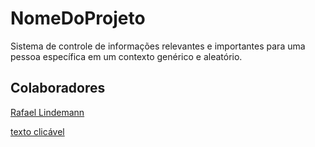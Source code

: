 # NomeDoProjeto
Sistema de controle de informações relevantes e importantes para uma pessoa específica em um contexto genérico e aleatório. 

## Colaboradores
 [Rafael Lindemann](https://github.com/rafaellindemann)

 [texto clicável](link)

